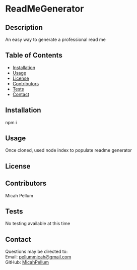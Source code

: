 
  # ReadMeGenerator
  ## Description
  An easy way to generate a professional read me
  ## Table of Contents
  * [Installation](#installation)
  * [Usage](#usage)
  * [License](#license)
  * [Contributors](#contributors)
  * [Tests](#tests)
  * [Contact](#contact)
  
  ## Installation
  npm i 
  ## Usage
  Once cloned, used node index to populate readme generator
  ## License
  
  ## Contributors
  Micah Pellum
  ## Tests
  No testing available at this time 
  ##  Contact
  Questions may be directed to: 
  </br>
  Email: [pellummicah@gmail.com](mailto:pellummicah@gmail.com)
  </br>
  GitHub: [MicahPellum](https://github.com/MicahPellum)
